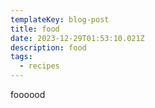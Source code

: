 ```yaml
---
templateKey: blog-post
title: food
date: 2023-12-29T01:53:10.021Z
description: food
tags:
  - recipes
---
```

foooood